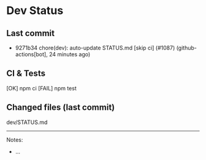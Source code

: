 # Dev Status

## Last commit
- 9271b34 chore(dev): auto-update STATUS.md [skip ci] (#1087) (github-actions[bot], 24 minutes ago)
## CI & Tests
[OK] npm ci
[FAIL] npm test

## Changed files (last commit)
dev/STATUS.md

---
Notes:
- ...
